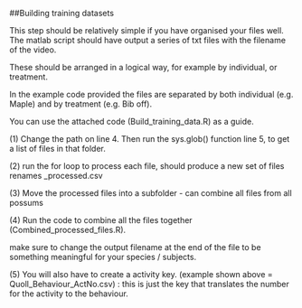 
##Building training datasets

This step should be relatively simple if you have organised your files well. The matlab script should have output a series of txt files with the filename of the video. 

These should be arranged in a logical way, for example by individual, or treatment. 

In the example code provided the files are separated by both individual (e.g. Maple) and by treatment (e.g. Bib off). 

You can use the attached code (Build_training_data.R) as a guide. 

(1) Change the path on line 4. Then run the sys.glob() function line 5, to get a list of files in that folder. 

(2) run the for loop to process each file, should produce a new set of files renames <filename>_processed.csv
  
(3) Move the processed files into a subfolder - can combine all files from all possums 

(4) Run the code to combine all the files together (Combined_processed_files.R). 

make sure to change the output filename at the end of the file to be something meaningful for your species / subjects. 

(5) You will also have to create a activity key. (example shown above = Quoll_Behaviour_ActNo.csv) : this is just the key that translates the number for the activity to the behaviour. 





